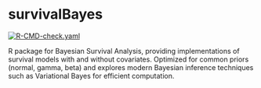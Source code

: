 # survivalBayes
[![R-CMD-check.yaml](https://github.com/victorney/survivalBayes/actions/workflows/r-cmd-check.yml/badge.svg?branch=devel)](https://github.com/victorney/survivalBayes/actions/workflows/r-cmd-check.yml)

R package for Bayesian Survival Analysis, providing implementations of survival models with and without covariates. Optimized for common priors (normal, gamma, beta) and explores modern Bayesian inference techniques such as Variational Bayes for efficient computation.
